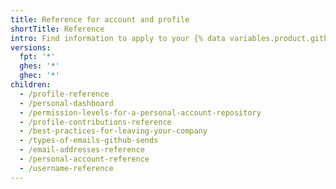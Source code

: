 ```yaml
---
title: Reference for account and profile
shortTitle: Reference
intro: Find information to apply to your {% data variables.product.github %} account and profile.
versions:
  fpt: '*'
  ghes: '*'
  ghec: '*'
children:
  - /profile-reference
  - /personal-dashboard
  - /permission-levels-for-a-personal-account-repository
  - /profile-contributions-reference
  - /best-practices-for-leaving-your-company
  - /types-of-emails-github-sends
  - /email-addresses-reference
  - /personal-account-reference
  - /username-reference
---
```


